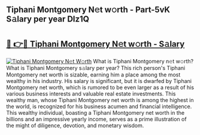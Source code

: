 ## Tiphani Montgomery N𝚎t w𝚘rth - Part-5vK S𝚊lary per year DIz1Q

# <h2><a href="http://gc3fkiy.nevu.top/?p=Tiphani+Montgomery">🔗 👉🔴 Tiphani Montgomery N𝚎t w𝚘rth - S𝚊lary</a></h2>

[![Tiphani Montgomery N𝚎t W𝚘rth](https://i.imgur.com/Oavwk0R.jpeg)](http://gc3fkiy.nevu.top/?p=Tiphani+Montgomery)
What is Tiphani Montgomery n𝚎t w𝚘rth? What is Tiphani Montgomery s𝚊lary per year?
This rich person's Tiphani Montgomery net worth is sizable, earning him a place among the most wealthy in his industry. His salary is significant, but it is dwarfed by Tiphani Montgomery net worth, which is rumored to be even larger as a result of his various business interests and valuable real estate investments. This wealthy man, whose Tiphani Montgomery net worth is among the highest in the world, is recognized for his business acumen and financial intelligence. This wealthy individual, boasting a Tiphani Montgomery net worth in the billions and an impressive yearly income, serves as a prime illustration of the might of diligence, devotion, and monetary wisdom.

